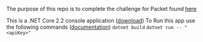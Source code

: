 The purpose of this repo is to complete the challenge for Packet found [here](https://github.com/packethost/about-us/edit/master/tech_1.md)

This is a .NET Core 2.2 console application ([download](https://dotnet.microsoft.com/download))
To Run this app use the following commands ([documentation](https://docs.microsoft.com/en-us/dotnet/core/tools/dotnet-run?tabs=netcore21))
`dotnet build`
`dotnet run -- "<apiKey>"`